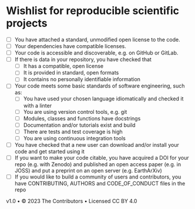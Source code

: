 # Wishlist for reproducible scientific projects

<div class="loose">

- [ ] You have attached a standard, unmodified open license to the code.
- [ ] Your dependencies have compatible licenses.
- [ ] Your code is accessible and discoverable, e.g. on GitHub or GitLab.
- [ ] If there is data in your repository, you have checked that
  - [ ] It has a compatible, open license
  - [ ] It is provided in standard, open formats
  - [ ] It contains no personally identifiable information
- [ ] Your code meets some basic standards of software engineering, such as:
  - [ ] You have used your chosen language idiomatically and checked it with a linter
  - [ ] You are using version control tools, e.g. git
  - [ ] Modules, classes and functions have docstrings
  - [ ] Documentation and/or tutorials exist and build
  - [ ] There are tests and test coverage is high
  - [ ] You are using continuous integration tools
- [ ] You have checked that a new user can download and/or install your code and get started using it
- [ ] If you want to make your code citable, you have acquired a DOI for your repo (e.g. with Zenodo) and published an open access paper (e.g. in JOSS) and put a preprint on an open server (e.g. EarthArXiv)
- [ ] If you would like to build a community of users and contributors, you have CONTRIBUTING, AUTHORS and CODE_OF_CONDUCT files in the repo

</div>

<footer>v1.0  •   © 2023 The Contributors  •  Licensed CC BY 4.0</footer>
     